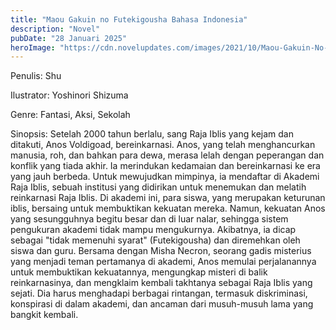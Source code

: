 ```yaml
---
title: "Maou Gakuin no Futekigousha Bahasa Indonesia"
description: "Novel"
pubDate: "28 Januari 2025"
heroImage: "https://cdn.novelupdates.com/images/2021/10/Maou-Gakuin-No-Futekigousha-LN.jpg"
---
```


Penulis: Shu

Ilustrator: Yoshinori Shizuma

Genre: Fantasi, Aksi, Sekolah

Sinopsis: Setelah 2000 tahun berlalu, sang Raja Iblis yang kejam dan ditakuti, Anos Voldigoad, bereinkarnasi. Anos, yang telah menghancurkan manusia, roh, dan bahkan para dewa, merasa lelah dengan peperangan dan konflik yang tiada akhir. Ia merindukan kedamaian dan bereinkarnasi ke era yang jauh berbeda. Untuk mewujudkan mimpinya, ia mendaftar di Akademi Raja Iblis, sebuah institusi yang didirikan untuk menemukan dan melatih reinkarnasi Raja Iblis. Di akademi ini, para siswa, yang merupakan keturunan iblis, bersaing untuk membuktikan kekuatan mereka. Namun, kekuatan Anos yang sesungguhnya begitu besar dan di luar nalar, sehingga sistem pengukuran akademi tidak mampu mengukurnya. Akibatnya, ia dicap sebagai "tidak memenuhi syarat" (Futekigousha) dan diremehkan oleh siswa dan guru. Bersama dengan Misha Necron, seorang gadis misterius yang menjadi teman pertamanya di akademi, Anos memulai perjalanannya untuk membuktikan kekuatannya, mengungkap misteri di balik reinkarnasinya, dan mengklaim kembali takhtanya sebagai Raja Iblis yang sejati. Dia harus menghadapi berbagai rintangan, termasuk diskriminasi, konspirasi di dalam akademi, dan ancaman dari musuh-musuh lama yang bangkit kembali.
